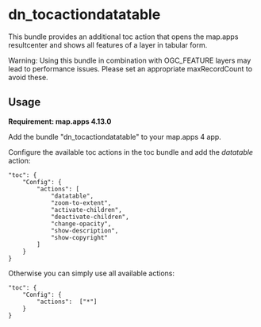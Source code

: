 # dn_tocactiondatatable

This bundle provides an additional toc action that opens the map.apps resultcenter and shows all features of a layer in tabular form.

Warning: Using this bundle in combination with OGC_FEATURE layers may lead to performance issues. Please set an appropriate maxRecordCount to avoid these.

## Usage
**Requirement: map.apps 4.13.0**

Add the bundle "dn_tocactiondatatable" to your map.apps 4 app.

Configure the available toc actions in the toc bundle and add the *datatable* action:

```
"toc": {
    "Config": {
        "actions": [
            "datatable",
            "zoom-to-extent",
            "activate-children",
            "deactivate-children",
            "change-opacity",
            "show-description",
            "show-copyright"
        ]
    }
}
```

Otherwise you can simply use all available actions:

```
"toc": {
    "Config": {
        "actions":  ["*"]
    }
}
```
